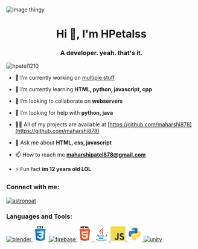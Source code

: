 <img align="center" alt="image thingy" width="1000" src="https://i.postimg.cc/WzHSzRHB/hpatel1210.png">
<h1 align="center">Hi 👋, I'm HPetalss</h1>
<h3 align="center">A developer. yeah. that's it.</h3>

<p align="left"> <img src="https://komarev.com/ghpvc/?username=hpatel1210&label=Profile%20views&color=0e75b6&style=flat" alt="hpatel1210" /> </p>

- 🔭 I’m currently working on [multiple stuff](https://github.com/maharshi878)

- 🌱 I’m currently learning **HTML, python, javascript, cpp**

- 👯 I’m looking to collaborate on **webservers**

- 🤝 I’m looking for help with **python, java**

- 👨‍💻 All of my projects are available at [https://github.com/maharshi878](https://github.com/maharshi878)

- 💬 Ask me about **HTML, css, javascript**

- 📫 How to reach me **maharshipatel878@gmail.com**

- ⚡ Fun fact **im 12 years old LOL**

<h3 align="left">Connect with me:</h3>
<p align="left">
<a href="https://www.twitter.com/maharshi_878" target="blank"><img align="center" src="https://raw.githubusercontent.com/rahuldkjain/github-profile-readme-generator/master/src/images/icons/Social/twitter.svg" alt="astronoat" height="30" width="40" /></a>
</p>

<h3 align="left">Languages and Tools:</h3>
<p align="left"> <a href="https://www.blender.org/" target="_blank" rel="noreferrer"> <img src="https://download.blender.org/branding/community/blender_community_badge_white.svg" alt="blender" width="40" height="40"/> </a> <a href="https://www.w3schools.com/css/" target="_blank" rel="noreferrer"> <img src="https://raw.githubusercontent.com/devicons/devicon/master/icons/css3/css3-original-wordmark.svg" alt="css3" width="40" height="40"/> </a> <a href="https://firebase.google.com/" target="_blank" rel="noreferrer"> <img src="https://www.vectorlogo.zone/logos/firebase/firebase-icon.svg" alt="firebase" width="40" height="40"/> </a> <a href="https://www.w3.org/html/" target="_blank" rel="noreferrer"> <img src="https://raw.githubusercontent.com/devicons/devicon/master/icons/html5/html5-original-wordmark.svg" alt="html5" width="40" height="40"/> </a> <a href="https://www.java.com" target="_blank" rel="noreferrer"> <img src="https://raw.githubusercontent.com/devicons/devicon/master/icons/java/java-original.svg" alt="java" width="40" height="40"/> </a> <a href="https://developer.mozilla.org/en-US/docs/Web/JavaScript" target="_blank" rel="noreferrer"> <img src="https://raw.githubusercontent.com/devicons/devicon/master/icons/javascript/javascript-original.svg" alt="javascript" width="40" height="40"/> </a> <a href="https://www.python.org" target="_blank" rel="noreferrer"> <img src="https://raw.githubusercontent.com/devicons/devicon/master/icons/python/python-original.svg" alt="python" width="40" height="40"/> </a> <a href="https://unity.com/" target="_blank" rel="noreferrer"> <img src="https://www.vectorlogo.zone/logos/unity3d/unity3d-icon.svg" alt="unity" width="40" height="40"/> </a> </p>
